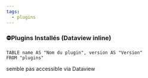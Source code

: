 ```yaml
---
tags:
  - plugins
---
```

### ⛔Plugins Installés (Dataview inline)
```dataview
TABLE name AS "Nom du plugin", version AS "Version"
FROM "plugins"
```
semble pas accessible via Dataview


